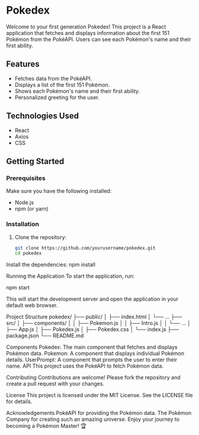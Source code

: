 # Pokedex

Welcome to your first generation Pokedex! This project is a React application that fetches and displays information about the first 151 Pokémon from the PokéAPI. Users can see each Pokémon's name and their first ability.

## Features

- Fetches data from the PokéAPI.
- Displays a list of the first 151 Pokémon.
- Shows each Pokémon's name and their first ability.
- Personalized greeting for the user.

## Technologies Used

- React
- Axios
- CSS

## Getting Started

### Prerequisites

Make sure you have the following installed:

- Node.js
- npm (or yarn)

### Installation

1. Clone the repository:

   ```bash
   git clone https://github.com/yourusername/pokedex.git
   cd pokedex
   ```

Install the dependencies:
npm install

Running the Application
To start the application, run:

npm start

This will start the development server and open the application in your default web browser.

Project Structure
pokedex/
├── public/
│ ├── index.html
│ └── ...
├── src/
│ ├── components/
│ │ ├── Pokemon.js
│ │ ├── Intro.js
│ │ └── ...
│ ├── App.js
│ ├── Pokedex.js
│ ├── Pokedex.css
│ └── index.js
├── package.json
└── README.md

Components
Pokedex: The main component that fetches and displays Pokémon data.
Pokemon: A component that displays individual Pokémon details.
UserPrompt: A component that prompts the user to enter their name.
API
This project uses the PokéAPI to fetch Pokémon data.

Contributing
Contributions are welcome! Please fork the repository and create a pull request with your changes.

License
This project is licensed under the MIT License. See the LICENSE file for details.

Acknowledgements
PokéAPI for providing the Pokémon data.
The Pokémon Company for creating such an amazing universe.
Enjoy your journey to becoming a Pokémon Master! 🏆
